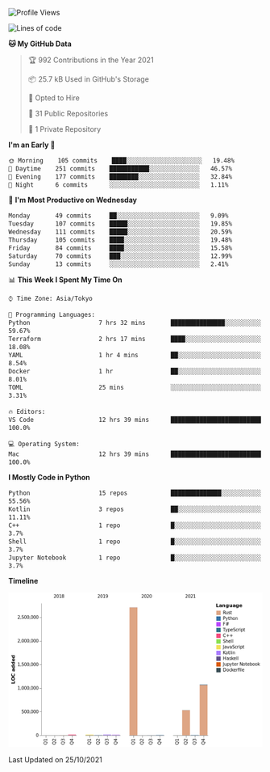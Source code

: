 <!--START_SECTION:waka-->
![Profile Views](http://img.shields.io/badge/Profile%20Views-1-blue)

![Lines of code](https://img.shields.io/badge/From%20Hello%20World%20I%27ve%20Written-4.4%20million%20lines%20of%20code-blue)

**🐱 My GitHub Data** 

> 🏆 992 Contributions in the Year 2021
 > 
> 📦 25.7 kB Used in GitHub's Storage 
 > 
> 💼 Opted to Hire
 > 
> 📜 31 Public Repositories 
 > 
> 🔑 1 Private Repository 
 > 
**I'm an Early 🐤** 

```text
🌞 Morning    105 commits    ████░░░░░░░░░░░░░░░░░░░░░   19.48% 
🌆 Daytime    251 commits    ███████████░░░░░░░░░░░░░░   46.57% 
🌃 Evening    177 commits    ████████░░░░░░░░░░░░░░░░░   32.84% 
🌙 Night      6 commits      ░░░░░░░░░░░░░░░░░░░░░░░░░   1.11%

```
📅 **I'm Most Productive on Wednesday** 

```text
Monday       49 commits     ██░░░░░░░░░░░░░░░░░░░░░░░   9.09% 
Tuesday      107 commits    █████░░░░░░░░░░░░░░░░░░░░   19.85% 
Wednesday    111 commits    █████░░░░░░░░░░░░░░░░░░░░   20.59% 
Thursday     105 commits    ████░░░░░░░░░░░░░░░░░░░░░   19.48% 
Friday       84 commits     ████░░░░░░░░░░░░░░░░░░░░░   15.58% 
Saturday     70 commits     ███░░░░░░░░░░░░░░░░░░░░░░   12.99% 
Sunday       13 commits     ░░░░░░░░░░░░░░░░░░░░░░░░░   2.41%

```


📊 **This Week I Spent My Time On** 

```text
⌚︎ Time Zone: Asia/Tokyo

💬 Programming Languages: 
Python                   7 hrs 32 mins       ███████████████░░░░░░░░░░   59.67% 
Terraform                2 hrs 17 mins       ████░░░░░░░░░░░░░░░░░░░░░   18.08% 
YAML                     1 hr 4 mins         ██░░░░░░░░░░░░░░░░░░░░░░░   8.54% 
Docker                   1 hr                ██░░░░░░░░░░░░░░░░░░░░░░░   8.01% 
TOML                     25 mins             ░░░░░░░░░░░░░░░░░░░░░░░░░   3.31%

🔥 Editors: 
VS Code                  12 hrs 39 mins      █████████████████████████   100.0%

💻 Operating System: 
Mac                      12 hrs 39 mins      █████████████████████████   100.0%

```

**I Mostly Code in Python** 

```text
Python                   15 repos            ██████████████░░░░░░░░░░░   55.56% 
Kotlin                   3 repos             ██░░░░░░░░░░░░░░░░░░░░░░░   11.11% 
C++                      1 repo              █░░░░░░░░░░░░░░░░░░░░░░░░   3.7% 
Shell                    1 repo              █░░░░░░░░░░░░░░░░░░░░░░░░   3.7% 
Jupyter Notebook         1 repo              █░░░░░░░░░░░░░░░░░░░░░░░░   3.7%

```


**Timeline**

![Chart not found](https://raw.githubusercontent.com/kitagawa-hr/kitagawa-hr/main/charts/bar_graph.png) 


 Last Updated on 25/10/2021
<!--END_SECTION:waka-->
